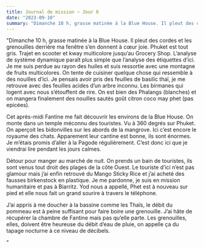 ```yaml
---
title: Journal de mission ~ Jour 6
date: "2023-09-10"
summary: "Dimanche 10 h, grasse matinée à la Blue House. Il pleut des cordes et les grenouilles derrière ma fenêtre s’en donnent à cœur joie. Phuket est tout gris. "
---
```



"Dimanche 10 h, grasse matinée à la Blue House. Il pleut des cordes et les grenouilles derrière ma fenêtre s’en donnent à cœur joie. Phuket est tout gris. 
Trajet en scooter et kway multicolore jusqu’au Grocery Shop. L’analyse de système dynamique paraît plus simple que l’analyse des étiquettes d’ici. Je me suis perdue au rayon des huiles et suis ressortie avec une montagne de fruits multicolores. 
On tente de cuisiner quelque chose qui ressemble à des nouilles d’ici. Je pensais avoir pris des feuilles de basilic thaï, je me retrouve avec des feuilles acides d’un arbre inconnu. Les birmanes qui logent avec nous s’étouffent de rire. On est bien des Phalangs (blanches) et on mangera finalement des nouilles sautés goût citron coco may phet (pas epicées). 

Cet après-midi Fantine me fait découvrir les environs de la Blue House. On monte dans un temple méconnu des touristes. Vu à 360 degrés sur Phuket. On aperçoit les bidonvilles sur les abords de la mangrove. 
Ici c’est encore le royaume des chats. Apparement leur cantine est bonne, ils sont énormes. Je m’étais promis d’aller à la Pagode régulièrement. C’est donc ici que je viendrai lire pendant les jours calmes. 

Détour pour manger au marché de nuit. On prends un bain de touristes, ils sont venus tout droit des plages de la côte Ouest. Le touriste d’ici n’est pas glamour mais j’ai enfin retrouvé du Mango Sticky Rice et j’ai acheté des fausses birkenstock en plastique. Je me pardonne, je suis en mission humanitaire et pas à Biarritz. Yod nous a appellé, Phet est à nouveau sur pied et elle nous fait un grand sourire à travers le téléphone. 

J’ai appris à me doucher à la bassine comme les Thaïs, le débit du pommeau est à peine suffisant pour faire boire une grenouille. J’ai hâte de récupérer la chambre de Fantine mais pas qu’elle parte. Les grenouilles, elles, doivent être heureuse du débit d’eau de pluie, on appelle ça du tapage nocturne à ce niveau de décibels. 

"

